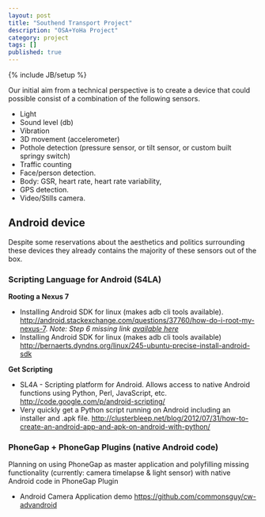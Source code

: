 ```yaml
---
layout: post
title: "Southend Transport Project"
description: "OSA+YoHa Project"
category: project
tags: []
published: true
---
```


{% include JB/setup %}

Our initial aim from a technical perspective is to create a device that could possible consist of a combination of the following sensors.

- Light
- Sound level (db)
- Vibration
- 3D movement (accelerometer)
- Pothole detection (pressure sensor, or tilt sensor, or custom built springy switch)
- Traffic counting
- Face/person detection.
- Body: GSR, heart rate, heart rate variability,  
- GPS detection.
- Video/Stills camera.

## Android device
Despite some reservations about the aesthetics and politics surrounding these devices they already contains the majority of these sensors out of the box.

### Scripting Language for Android (S4LA)

**Rooting a Nexus 7**

- Installing Android SDK for linux (makes adb cli tools available).
  <http://android.stackexchange.com/questions/37760/how-do-i-root-my-nexus-7>.
  *Note: Step 6 missing link [available here](http://teamw.in/project/twrp2/103)*
- Installing Android SDK for linux (makes adb cli tools available)
<http://bernaerts.dyndns.org/linux/245-ubuntu-precise-install-android-sdk>

**Get Scripting**

- SL4A - Scripting platform for Android. Allows access to native Android functions using Python, Perl, JavaScript, etc. <http://code.google.com/p/android-scripting/>
- Very quickly get a Python script running on Android including an installer and .apk file. <http://clusterbleep.net/blog/2012/07/31/how-to-create-an-android-app-and-apk-on-android-with-python/>

### PhoneGap + PhoneGap Plugins (native Android code)

Planning on using PhoneGap as master application and polyfilling missing functionality (currently: camera timelapse & light sensor) with native Android code in PhoneGap Plugin

- Android Camera Application demo <https://github.com/commonsguy/cw-advandroid>
